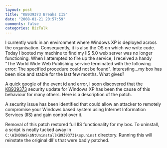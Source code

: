 ```yaml
---
layout: post
title: "KB939373 Breaks IIS"
date: "2008-01-21 20:57:59"
comments: false
categories: BizTalk
---
```


I currently work in an environment where Windows XP is deployed across the organisation. Consequently, it is also the OS on which we write code. Today I booted my machine to find my IIS 5.0 web server was no longer functioning. When I attempted to fire up the service, I received a handy "The World Wide Web Publishing service terminated with the following error: The specified procedure could not be found". Interesting...my box has been nice and stable for the last few months. What gives?

A quick google of the event id and error, I soon discovered that the <a href="http://www.microsoft.com/downloads/details.aspx?FamilyId=fccbfe90-f838-47df-8310-352e2fb47132&displaylang=en" target="_blank">KB939373</a> security update for Windows XP has been the cause of this behaviour for many others. Here is a description of the patch.

A security issue has been identified that could allow an attacker to remotely compromise your Windows based system using Internet Information Services (IIS) and gain control over it.

Removal of this patch restored full IIS functionality for my box. To uninstall, a script is neatly tucked away in `C:\WINDOWS\$NtUninstallKB939373$\spuninst` directory. Running this will reinstate the original dll's that were badly patched.
